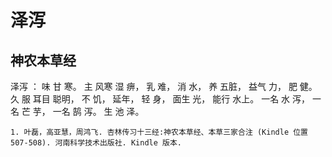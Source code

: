 # 泽泻

## 神农本草经

泽泻 ： 味 甘 寒。 主 风寒 湿 痹， 乳 难， 消 水， 养 五脏， 益气 力， 肥 健。 久 服 耳目 聪明， 不 饥， 延年， 轻 身， 面生 光， 能行 水上。 一名 水 泻， 一名 芒 芋， 一名 鹄 泻。 生 池 泽。

```{seealso}
1. 叶磊，高亚慧，周鸿飞. 杏林传习十三经:神农本草经、本草三家合注 (Kindle 位置 507-508). 河南科学技术出版社. Kindle 版本.
``` 